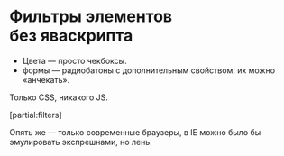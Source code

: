 # Фильтры элементов без яваскрипта

- Цвета — просто чекбоксы.
- формы — радиобатоны с дополнительным свойством: их можно «анчекать».

Только CSS, никакого JS.

[partial:filters]

Опять же — только современные браузеры, в IE можно было бы эмулировать экспрешнами, но лень.
